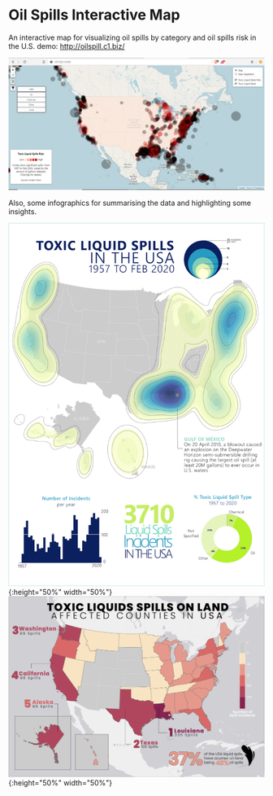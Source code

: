 # Oil Spills Interactive Map
 An interactive map for visualizing oil spills by category and oil spills risk in the U.S.
 demo: http://oilspill.c1.biz/

![Oil Spills Web App](map.png)

Also, some infographics for summarising the data and highlighting some insights.

![Infographics 2](infographics/DensityMap.jpg){:height="50%" width="50%"}
![Infographics 1](infographics/AffectedCounties.jpg){:height="50%" width="50%"}
